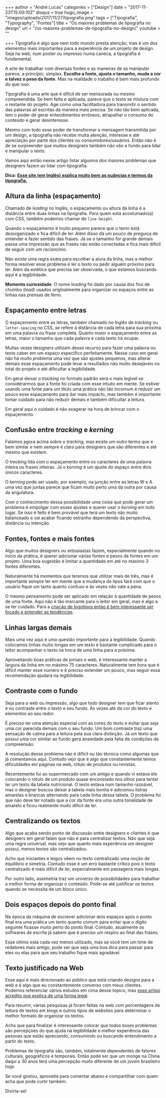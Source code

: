 +++
author = "André Lucas"
categories = ["Design"]
date = "2017-11-23T15:00:10Z"
disqus = true
hugo_image = "images/uploads/2017/11/27/tipografia.png"
tags = ["Tipografia", "Typography", "Fontes"]
title = "Os maiores problemas de tipografia no design"
url = "/os-maiores-problemas-de-tipografia-no-design/"
youtube = ""

+++
Tipografia é algo que nem todo mundo presta atenção, mas é um dos elementos mais importantes para a experiência de um projeto de design. Seja na web, num poster ou impresso numa caneca, a tipografia é fundamental.

A arte de trabalhar com diversas fontes e as maneiras de as manipular parece, a princípio, simples. **Escolhe a fonte, ajusta o tamanho, muda a cor e talvez o peso da fonte**. Mas na realidade o trabalho é bem mais profundo do que isso.

Tipografia é uma arte que é difícil de ser mensurada ou mesmo compreendida. Se bem feita e aplicada, parece que o texto se mistura com o restante do projeto. Age como uma facilitadora para transmitir o sentido das palavras alí escritas da maneira mais precisa. Se não tão bem aplicada, tem o poder de gerar entendimentos errôneos, atrapalhar o consumo do conteúdo e gerar desinteresse.

Mesmo com todo esse poder de transformar a mensagem transmitida por um design, a tipografia não recebe muita atenção, interesse e até apreciação por parte dos clientes ou consumidores/usuários. Então não é de se surpreender que muitos designers também não vão a fundo para lidar e manipular o texto.

Vamos aqui então nesse artigo listar algumns dos maiores problemas que designers fazem ao lidar com tipografia.

**Dica:** [**Esse site (em Inglês) explica muito bem as nuâncias e termos da tipografia.**](https://www.supremo.tv/typeterms/)

## Altura da linha (espaçamento)

Chamado de _leading_ no Inglês, o espaçamento ou altura da linha é a distância entre duas linhas na tipografia. Para quem está acostumado(a) com CSS, também podemos chamar de `line-height`.

Quando o espaçamento é muito pequeno parece que o texto está desorganizado e fica difícil de ler. Além disso dá um pouco de preguiça de entender e fazer sentido das frases. Já se o tamanho for grande demais passa uma impressão que as frases não estão conectadas e fica mais difícil de seguir com um racioncínio.

Não existe uma regra exata para escolher a alura da linha, mas a melhor forma resolver esse problema é ler o texto ou pedir alguém próximo para ler. Além da estética que precisa ser observada, o que estamos buscando aqui é a legibilidade.

**Momento curiosidade**: O nome _leading_ foi dado por causa dos fios de chumbo (_lead_) usados originalmente para organizar os espaços entre as linhas nas prensas de ferro.

## Espaçamento entre letras

O espaçemento entre as letras, também chamado no Inglês de _tracking_ ou `letter-spacing` no CSS, se refere à distância de cada letra para sua próxima em uma palavra ou frase completa. Quanto maior o espaçamento entre as letras, maior o tamanho que cada palavra e cada texto irá ocupar.

Muitas vezes designers utilizam desse recurso para fazer uma palavra ou texto caber em um espaço específico perfeitamente. Nesse caso em geral não há muito problema uma vez que são ajustes pequenos, mas alterar demais esse espaçamento pode levar a resultados não muito desejáveis no total do projeto e até dificultar a legibilidade.

Em geral deixar o _tracking_ no formato padrão será o mais legível se considerarmos que a fonte foi criada com esse intuito em mente. Se estiver usando uma fonte para um título uma prática não tão incomum é reduzir um pouco esse espaçamento para dar mais impacto, mas também é importante tomar cuidado para não reduzir demais e também dificultar a leitura.

Em geral aqui o cuidado é não exagerar na hora de brincar com o espaçemento.

## Confusão entre _tracking_ e _kerning_

Falamos agora acima sobre o _tracking_, mas existe um outro termo que é bem similar e nem sempre é claro para designers que são diferentes e até mesmo que existem.

O _tracking_ lida com o espaçamento entre os caracteres de uma palavra inteira ou frases inteiras. Já o _kerning_ é um ajuste do espaço entre dois únicos caracteres.

O _kerning_ pode ser usado, por exemplo, na junção entre as letras W e A uma vez que juntas parece que ficam muito perto uma da outra por causa da angulatura.

Com o conhecimento dessa possibilidade uma coisa que pode gerar um problema é empolgar com esses ajustes e querer usar o _kerning_ em todo lugar. Se isso é feito é bem provável que terá um texto não muito balanceado e vai acabar ficando estranho dependendo da perspectiva, distância ou intenção.

## Fontes, fontes e mais fontes

Algo que muitos designers ou entusiastas fazem, especialmente quando no início da prática, é querer adicionar várias fontes e pesos de fontes em um projeto. Uma boa sugestão é limitar a quantidade em até no máximo 3 fontes diferentes.

Naturalmente há momentos que teremos que utilizar mais de três, mas é importante sempre ter em mente que a mudança de tipos fará com que o usuário fique um tanto quanto confuso e às vezes não vale a pena.

O mesmo pensamento pode ser aplicado em relação à quantidade de pesos de uma fonte. Aqui não é tão marcante para o leitor em geral, mas é algo a se ter cuidado. Para a [criação de logotipos então é bem interessante ser focado e entender as tendências](https://temporalcerebral.com.br/6-tendencias-de-logotipos-dos-proximos-anos/).

## Linhas largas demais

Mais uma vez aqui é uma questão importante para a legibilidade. Quando colocamos linhas muito longas em um texto é bastante complicado para o leitor acompanhar o texto na troca de uma linha para a próxima.

Aproveitando boas práticas de jornais e web, é interessante manter a largura da linha em no máximo 75 caracteres. Naturalmente tem hora que é difícil manter esse número e é preciso extender um pouco, mas seguir essa recomendação ajudará na legibilidade.

## Contraste com o fundo

Seja para a web ou impressão, algo que todo designer tem que ficar atento é no contraste entre o texto e seu fundo. Às vezes até da cor do texto e elementos ao seu redor.

É preciso ter uma atenção especial com as cores do texto e evitar que seja uma cor parecida demais com o seu fundo. Um bom contraste traz uma sensação de calma para a leitura pela sua clara distinção. Já um texto que possui uma cor similar ao fundo gera ansiedade pela falta de condições da compreensão.

A resolução desse problema não é difícil ou tão técnica como algumas que já comentamos aqui. Contudo vejo que é algo que constantemente temos dificuldades em páginas na web, rótulo de produtos ou revistas.

Recentemente fui ao supermercado com um amigo e quando vi estava ele colocando o rótulo de um produto quase enconstado nos olhos para tentar ler um texto da tabela nutricional. O texto estava num tamanho razoável, mas o designer buscou deixar a tabela mais bonita e adicionou listras amarelas e brancas alternando para cada linha dessa tabela. O problema foi que não deve ter notado que a cor da fonte era uma outra tonalidade de amarelo e ficou realmente muito difícil de ler.

## Centralizando os textos

Algo que acaba sendo ponto de discussão entre designers e clientes é que designers em geral falam que não é para centralizar textos. Não que seja uma regra universal, mas vejo que quanto mais experiência um designer possui, menos textos são centralizados.

Acho que iniciantes e leigos vêem no texto centralizado uma noção de equilíbrio e simetria. Contudo esse é um erro bastante crítico pois o texto centralizado é mais difícil de ler, especialmente em passagens mais longas.

Por outro lado, assimetria traz um universo de possibilidades para trabalhar a melhor forma de organizar o conteúdo. Pode-se até justificar os textos quando se necessita de um bloco único.

## Dois espaços depois do ponto final

Na época da máquina de escrever adicionar dois espaços após o ponto final era uma prática um tanto quanto comum para evitar que o dígito seguinte ficasse muito perto do ponto final. Contudo, atualmente os softwares de escrita já sabem que é preciso um respiro ao final das frases.

Esse último está cada vez menos utilizado, mas se você tem um time de redatores mais antigo, pode ser que seja uma boa dica para passar para eles ou elas para que seu trabalho fique mais agradável.

## Texto justificado na Web

Esse aqui é mais direcionado ao público que está criando designs para a web e é algo que eu constantemente converso com meus clientes. Podemos referenciar vários estudos em cima desse tópico, mas [esse artigo acredito que explica de uma forma legal](https://mendelsonthome.com.br/porque-nao-justificar-textos-para-web/).

Para resumir, várias pesquisas já foram feitas na web com porcentagens de leitura de textos em blogs e outros tipos de websites para determinar o melhor formato de organizar os textos.

Acho que para finalizar é interessante colocar que todos esses problemas são percepções do que ajuda na legibilidade e melhor experiência das pessoas que estão apreciando, consumindo ou buscando entendimento a partir do texto.

Problemas de tipografia são, também, totalmente dependentes de fatores culturais, geográficos e temporais. Então pode ser que um monge na China daqui a 30 anos terá uma percepção muito diferente de um jovem brasileiro hoje.

Se você gostou, aproveita para comentar abaixo e compartilhar com quem acha que pode curtir também.

Divirta-se!
